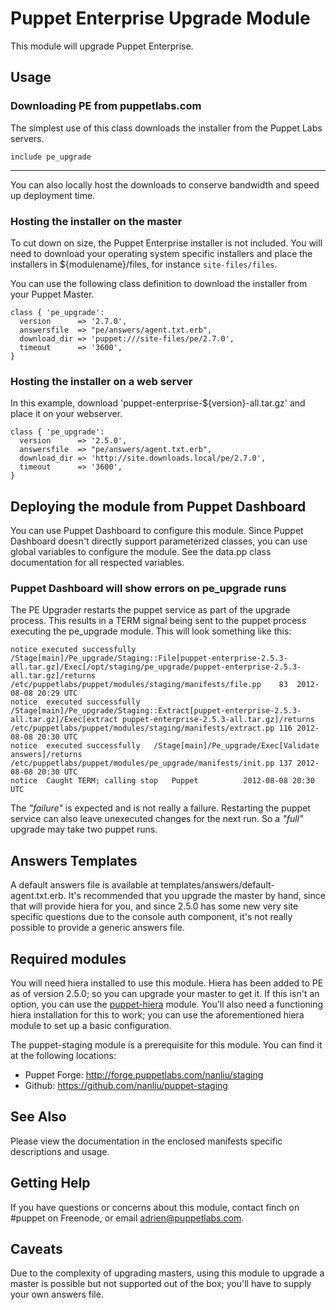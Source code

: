 Puppet Enterprise Upgrade Module
================================

This module will upgrade Puppet Enterprise.

Usage
-----

### Downloading PE from puppetlabs.com

The simplest use of this class downloads the installer from the Puppet Labs
servers.

    include pe_upgrade

- - -

You can also locally host the downloads to conserve bandwidth and speed up
deployment time.

### Hosting the installer on the master

To cut down on size, the Puppet Enterprise installer is not included. You will
need to download your operating system specific installers and place the
installers in ${modulename}/files, for instance `site-files/files`.

You can use the following class definition to download the installer from your Puppet Master.

    class { 'pe_upgrade':
      version      => '2.7.0',
      answersfile  => "pe/answers/agent.txt.erb",
      download_dir => 'puppet:///site-files/pe/2.7.0',
      timeout      => '3600',
    }

### Hosting the installer on a web server

In this example, download 'puppet-enterprise-${version}-all.tar.gz' and place
it on your webserver.

    class { 'pe_upgrade':
      version      => '2.5.0',
      answersfile  => "pe/answers/agent.txt.erb",
      download_dir => 'http://site.downloads.local/pe/2.7.0',
      timeout      => '3600',
    }

Deploying the module from Puppet Dashboard
------------------------------------------

You can use Puppet Dashboard to configure this module. Since Puppet Dashboard
doesn't directly support parameterized classes, you can use global variables
to configure the module. See the data.pp class documentation for all respected
variables.

### Puppet Dashboard will show errors on pe_upgrade runs

The PE Upgrader restarts the puppet service as part of the upgrade process. This 
results in a TERM signal being sent to the puppet process executing the pe_upgrade
module. This will look something like this:

    notice executed successfully	/Stage[main]/Pe_upgrade/Staging::File[puppet-enterprise-2.5.3-all.tar.gz]/Exec[/opt/staging/pe_upgrade/puppet-enterprise-2.5.3-all.tar.gz]/returns	/etc/puppetlabs/puppet/modules/staging/manifests/file.pp	83	2012-08-08 20:29 UTC
    notice	executed successfully	/Stage[main]/Pe_upgrade/Staging::Extract[puppet-enterprise-2.5.3-all.tar.gz]/Exec[extract puppet-enterprise-2.5.3-all.tar.gz]/returns	/etc/puppetlabs/puppet/modules/staging/manifests/extract.pp	116	2012-08-08 20:30 UTC
    notice	executed successfully	/Stage[main]/Pe_upgrade/Exec[Validate answers]/returns	/etc/puppetlabs/puppet/modules/pe_upgrade/manifests/init.pp	137	2012-08-08 20:30 UTC
    notice	Caught TERM; calling stop	Puppet			2012-08-08 20:30 UTC

The _"failure"_ is expected and is not really a failure. Restarting the puppet service
can also leave unexecuted changes for the next run. So a _"full"_ upgrade may take two 
puppet runs.

Answers Templates
-----------------

A default answers file is available at templates/answers/default-agent.txt.erb.
It's recommended that you upgrade the master by hand, since that will provide
hiera for you, and since 2.5.0 has some new very site specific questions due
to the console auth component, it's not really possible to provide a generic
answers file.

Required modules
----------------

You will need hiera installed to use this module. Hiera has been added to PE
as of version 2.5.0; so you can upgrade your master to get it. If this isn't
an option, you can use the [puppet-hiera][puppet-hiera] module. You'll also
need a functioning hiera installation for this to work; you can use the
aforementioned hiera module to set up a basic configuration.

[puppet-hiera]: https://github.com/nanliu/puppet-hiera "Puppet module to install hiera"

The puppet-staging module is a prerequisite for this module. You can find it at
the following locations:

  * Puppet Forge: http://forge.puppetlabs.com/nanliu/staging
  * Github: https://github.com/nanliu/puppet-staging

See Also
--------

Please view the documentation in the enclosed manifests specific descriptions
and usage.

Getting Help
------------

If you have questions or concerns about this module, contact finch on #puppet
on Freenode, or email adrien@puppetlabs.com.

Caveats
-------

Due to the complexity of upgrading masters, using this module to upgrade a
master is possible but not supported out of the box; you'll have to supply
your own answers file.
